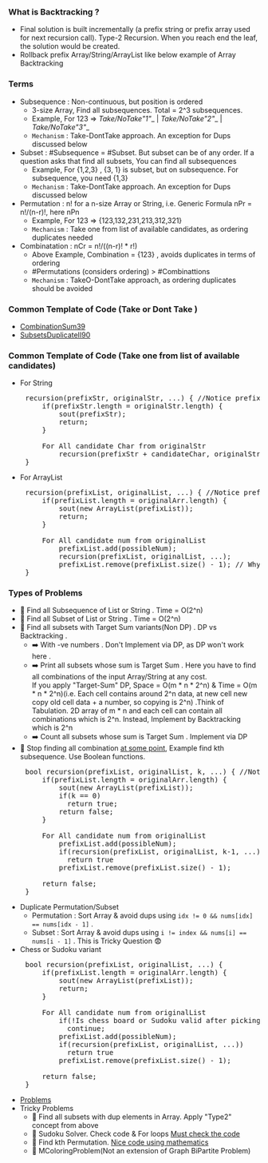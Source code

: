 ### What is Backtracking ?
- Final solution is built incrementally (a prefix string or prefix array used for next recursion call). Type-2
  Recursion. When you reach end the leaf, the solution would be created.
- Rollback prefix Array/String/ArrayList like below example of Array Backtracking

### Terms
- Subsequence : Non-continuous, but position is ordered
    - 3-size Array, Find all subsequences. Total = 2^3 subsequences.
    - Example, For 123 => __Take/NoTake_"1"__ | __Take/NoTake_"2"__ | __Take/NoTake_"3"__
    - `Mechanism` : Take-DontTake approach. An exception for Dups discussed below
- Subset : #Subsequence = #Subset. But subset can be of any order. If a question asks that find all subsets, You can find all subsequences
  - Example, For {1,2,3} , {3, 1} is subset, but on subsequence. For subsequence, you need {1,3}
  - `Mechanism` : Take-DontTake approach. An exception for Dups discussed below
- Permutation : n! for a n-size Array or String, i.e. Generic Formula nPr = n!/(n-r)!, here nPn 
    - Example, For 123 => {123,132,231,213,312,321}
    - `Mechanism` : Take one from list of available candidates, as ordering duplicates needed
- Combinatation : nCr = n!/((n-r)! * r!)
    - Above Example, Combination = {123} , avoids duplicates in terms of ordering
    - #Permutations (considers ordering) > #Combinattions
  - `Mechanism` : TakeO-DontTake approach, as ordering duplicates should be avoided

### Common Template of Code (Take or Dont Take )
- [CombinationSum39](https://github.com/pintub/dataStructure-algo/blob/master/Leetcode/src/main/java/year2k21/common/pattern/recursionANDbacktracking/date12042023/CombinationSum39.java)
- [SubsetsDuplicateII90](https://github.com/pintub/dataStructure-algo/blob/master/Leetcode/src/main/java/year2k21/common/pattern/recursionANDbacktracking/date12042023/SubsetsDuplicateII90.java) 

### Common Template of Code (Take one from list of available candidates)
- For String
<pre>
    recursion(prefixStr, originalStr, ...) { //Notice prefix String
        if(prefixStr.length = originalStr.length) {
            sout(prefixStr);
            return;
        }

        For All candidate Char from originalStr
            recursion(prefixStr + candidateChar, originalStr, ...)
    }
</pre>
- For ArrayList
<pre>
    recursion(prefixList, originalList, ...) { //Notice prefix Arr
        if(prefixList.length = originalArr.length) {
            sout(new ArrayList(prefixList));
            return;
        }

        For All candidate num from originalList
            prefixList.add(possibleNum);
            recursion(prefixList, originalList, ...);
            prefixList.remove(prefixList.size() - 1); // Why Backtracking is the name
    }
</pre>

### Types of Problems
- :rocket: Find all Subsequence of List or String . Time = O(2^n)
- :rocket: Find all Subset of List or String . Time = O(2^n)
- :rocket: Find all subsets with Target Sum variants(Non DP) . DP vs Backtracking .
  - :arrow_right: With -ve numbers . Don't Implement via DP, as DP won't work here .
  - :arrow_right: Print all subsets whose sum is Target Sum . Here you have to find all combinations of the input Array/String at any cost. <br/>
    If you apply "Target-Sum" DP, Space = O(m * n * 2^n) & Time = O(m * n * 2^n)(i.e. Each cell contains around 2^n data, at new cell new copy old cell data + a number, so copying is 2^n) .Think of Tabulation. 2D array of m * n and each cell can contain all combinations which is 2^n. Instead, Implement by Backtracking which is 2^n 
  - :arrow_right: Count all subsets whose sum is Target Sum . Implement via DP
- :rocket: Stop finding all combination <u>at some point</u>, Example find kth subsequence. Use Boolean functions.
<pre>
    bool recursion(prefixList, originalList, k, ...) { //Notice Return type
        if(prefixList.length = originalArr.length) {
            sout(new ArrayList(prefixList));
            if(k == 0)
              return true;
            return false;
        }

        For All candidate num from originalList
            prefixList.add(possibleNum);
            if(recursion(prefixList, originalList, k-1, ...))
              return true
            prefixList.remove(prefixList.size() - 1); 
        
        return false;
    }
</pre>
- Duplicate Permutation/Subset
  - Permutation : Sort Array & avoid dups using `idx != 0 && nums[idx] == nums[idx - 1]` .
  - Subset : Sort Array & avoid dups using `i != index && nums[i] == nums[i - 1]` .  This is Tricky Question :fearful:
- Chess or Sudoku variant
<pre>
    bool recursion(prefixList, originalList, ...) {
        if(prefixList.length = originalArr.length) {
            sout(new ArrayList(prefixList));
            return;
        }

        For All candidate num from originalList
            if(!Is chess board or Sudoku valid after picking candidateNum) //Notice this
              continue;
            prefixList.add(possibleNum);
            if(recursion(prefixList, originalList, ...))
              return true
            prefixList.remove(prefixList.size() - 1);
        
        return false;
    }
</pre>
- [Problems](https://github.com/pintub/dataStructure-algo/tree/master/Leetcode/src/main/java/year2k21/common/pattern/recursionANDbacktracking/date12042023)
- Tricky Problems
  - :rocket: Find all subsets with dup elements in Array. Apply "Type2" concept from above
  - :rocket: Sudoku Solver. Check code & For loops <u>Must check the code</u>
  - :rocket: Find kth Permutation. <u>Nice code using mathematics</u>
  - :rocket: MColoringProblem(Not an extension of Graph BiPartite Problem)
